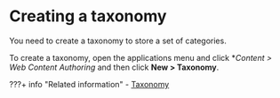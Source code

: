 # Creating a taxonomy

You need to create a taxonomy to store a set of categories.

To create a taxonomy, open the applications menu and click **Content > *Web Content Authoring** and then click **New > Taxonomy**.

???+ info "Related information"
    - [Taxonomy](../../../../../build_sites/create_sites/building_website/site_taxonomy.md)

